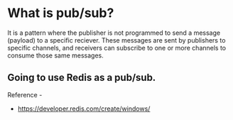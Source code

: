 # What is pub/sub?

It is a pattern where the publisher is not programmed to send a message (payload) to a specific 
reciever. These messages are sent by publishers to specific channels, and receivers can subscribe to one or more channels to consume those same messages.

## Going to use Redis as a pub/sub.

Reference - 
* https://developer.redis.com/create/windows/

